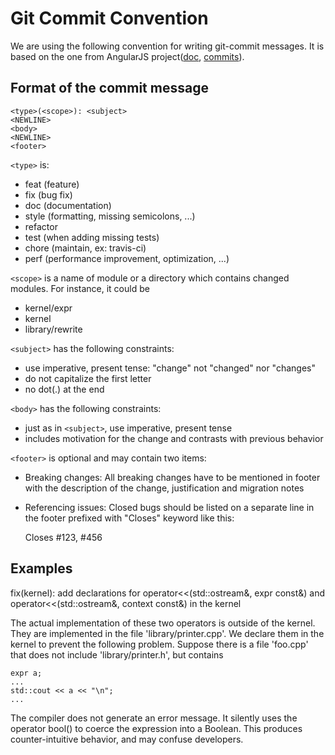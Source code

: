 Git Commit Convention
=====================

We are using the following convention for writing git-commit messages.
It is based on the one from AngularJS project([doc][angularjs-doc],
[commits][angularjs-git]).

[angularjs-git]: https://github.com/angular/angular.js/commits/master
[angularjs-doc]: https://docs.google.com/document/d/1QrDFcIiPjSLDn3EL15IJygNPiHORgU1_OOAqWjiDU5Y/edit#

Format of the commit message
----------------------------

    <type>(<scope>): <subject>
    <NEWLINE>
    <body>
    <NEWLINE>
    <footer>

``<type>`` is:

 - feat (feature)
 - fix (bug fix)
 - doc (documentation)
 - style (formatting, missing semicolons, ...)
 - refactor
 - test (when adding missing tests)
 - chore (maintain, ex: travis-ci)
 - perf (performance improvement, optimization, ...)

``<scope>`` is a name of module or a directory which contains changed modules. For instance,
it could be

 - kernel/expr
 - kernel
 - library/rewrite

``<subject>`` has the following constraints:

 - use imperative, present tense: "change" not "changed" nor "changes"
 - do not capitalize the first letter
 - no dot(.) at the end

``<body>`` has the following constraints:

 - just as in ``<subject>``, use imperative, present tense
 - includes motivation for the change and contrasts with previous
   behavior

``<footer>`` is optional and may contain two items:

 - Breaking changes: All breaking changes have to be mentioned in
   footer with the description of the change, justification and
   migration notes
 - Referencing issues: Closed bugs should be listed on a separate line
   in the footer prefixed with "Closes" keyword like this:

    Closes #123, #456

Examples
--------

fix(kernel): add declarations for operator<<(std::ostream&, expr const&) and operator<<(std::ostream&, context const&) in the kernel

The actual implementation of these two operators is outside of the
kernel. They are implemented in the file 'library/printer.cpp'. We
declare them in the kernel to prevent the following problem. Suppose
there is a file 'foo.cpp' that does not include 'library/printer.h',
but contains

    expr a;
    ...
    std::cout << a << "\n";
    ...

The compiler does not generate an error message. It silently uses the
operator bool() to coerce the expression into a Boolean. This produces
counter-intuitive behavior, and may confuse developers.
